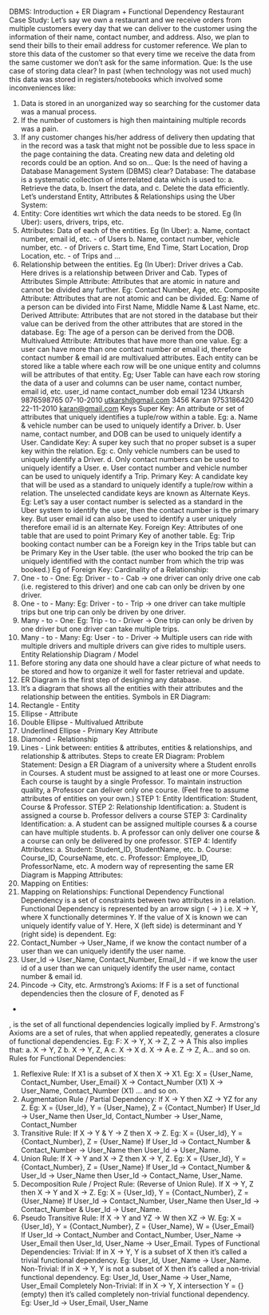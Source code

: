 
DBMS: Introduction + ER Diagram + Functional Dependency
Restaurant Case Study: Let’s say we own a restaurant and we receive orders from
multiple customers every day that we can deliver to the customer using the information
of their name, contact number, and address. Also, we plan to send their bills to their
email address for customer reference.
We plan to store this data of the customer so that every time we receive the data from
the same customer we don’t ask for the same information.
Que: Is the use case of storing data clear?
In past (when technology was not used much) this data was stored in
registers/notebooks which involved some inconveniences like:
1. Data is stored in an unorganized way so searching for the customer data was a
manual process.
2. If the number of customers is high then maintaining multiple records was a pain.
3. If any customer changes his/her address of delivery then updating that in the
record was a task that might not be possible due to less space in the page
containing the data. Creating new data and deleting old records could be an
option. And so on…
Que: Is the need of having a Database Management System (DBMS) clear?
Database: The database is a systematic collection of interrelated data which is used to:
a. Retrieve the data,
b. Insert the data, and
c. Delete the data efficiently.
Let’s understand Entity, Attributes & Relationships using the Uber System:
1. Entity: Core identities wrt which the data needs to be stored. Eg (In Uber): users,
drivers, trips, etc.
2. Attributes: Data of each of the entities. Eg (In Uber):
a. Name, contact number, email id, etc. - of Users
b. Name, contact number, vehicle number, etc. - of Drivers
c. Start time, End Time, Start Location, Drop Location, etc. - of Trips and …
3. Relationship between the entities. Eg (In Uber): Driver drives a Cab. Here drives
is a relationship between Driver and Cab.
Types of Attributes
Simple Attribute: Attributes that are
atomic in nature and cannot be divided
any further. Eg: Contact Number, Age,
etc.
Composite Attribute: Attributes that are
not atomic and can be divided. Eg: Name
of a person can be divided into First
Name, Middle Name & Last Name, etc.
Derived Attribute: Attributes that are not
stored in the database but their value can
be derived from the other attributes that
are stored in the database. Eg: The age
of a person can be derived from the DOB.
Multivalued Attribute: Attributes that
have more than one value. Eg: a user can
have more than one contact number or
email id, therefore contact number &
email id are multivalued attributes.
Each entity can be stored like a table where each row will be one unique entity and
columns will be attributes of that entity. Eg; User Table can have each row storing the
data of a user and columns can be user name, contact number, email id, etc.
user_id name contact_number dob email
1234 Utkarsh 9876598765 07-10-2010 utkarsh@gmail.com
3456 Karan 9753186420 22-11-2010 karan@gmail.com
Keys
Super Key: An attribute or set of
attributes that uniquely identifies a
tuple/row within a table. Eg:
a. Name & vehicle number can be
used to uniquely identify a Driver.
b. User name, contact number, and
DOB can be used to uniquely
identify a User.
Candidate Key: A super key such that no
proper subset is a super key within the
relation. Eg:
c. Only vehicle numbers can be used
to uniquely identify a Driver.
d. Only contact numbers can be used
to uniquely identify a User.
e. User contact number and vehicle
number can be used to uniquely
identify a Trip.
Primary Key: A candidate key that will be
used as a standard to uniquely identify a
tuple/row within a relation. The
unselected candidate keys are known as
Alternate Keys.
Eg: Let’s say a user contact number is
selected as a standard in the Uber
system to identify the user, then the
contact number is the primary key. But
user email id can also be used to identify
a user uniquely therefore email id is an
alternate Key.
Foreign Key: Attributes of one table that
are used to point Primary Key of another
table.
Eg: Trip booking contact number can be a
Foreign key in the Trips table but can be
Primary Key in the User table. (the user
who booked the trip can be uniquely
identified with the contact number from
which the trip was booked.)
Eg of Foreign Key:
Cardinality of a Relationship:
1. One - to - One:
Eg: Driver - to - Cab → one driver can only drive one cab (i.e. registered to
this driver) and one cab can only be driven by one driver.
2. One - to - Many:
Eg: Driver - to - Trip → one driver can take multiple trips but one trip can
only be driven by one driver.
3. Many - to - One:
Eg: Trip - to - Driver → One trip can only be driven by one driver but one
driver can take multiple trips.
4. Many - to - Many:
Eg: User - to - Driver → Multiple users can ride with multiple drivers and
multiple drivers can give rides to multiple users.
Entity Relationship Diagram / Model
1. Before storing any data one should have a clear picture of what needs to be
stored and how to organize it well for faster retrieval and update.
2. ER Diagram is the first step of designing any database.
3. It’s a diagram that shows all the entities with their attributes and the relationship
between the entities.
Symbols in ER Diagram:
1. Rectangle - Entity
2. Ellipse - Attribute
3. Double Ellipse - Multivalued Attribute
4. Underlined Ellipse - Primary Key Attribute
5. Diamond - Relationship
6. Lines - Link between: entities & attributes, entities & relationships, and
relationship & attributes.
Steps to create ER Diagram:
Problem Statement: Design a ER Diagram of a university where a Student enrolls in
Courses. A student must be assigned to at least one or more Courses. Each course is
taught by a single Professor. To maintain instruction quality, a Professor can deliver only
one course. (Feel free to assume attributes of entities on your own.)
STEP 1: Entity Identification: Student, Course & Professor.
STEP 2: Relationship Identification:
a. Student is assigned a course
b. Professor delivers a course
STEP 3: Cardinality Identification:
a. A student can be assigned multiple courses & a course can have multiple
students.
b. A professor can only deliver one course & a course can only be delivered by one
professor.
STEP 4: Identify Attributes:
a. Student: Student_ID, StudentName, etc.
b. Course: Course_ID, CourseName, etc.
c. Professor: Employee_ID, ProfessorName, etc.
A modern way of representing the same ER Diagram is
Mapping Attributes:
1. Mapping on Entities:
2. Mapping on Relationships:
Functional Dependency
Functional Dependency is a set of constraints between two attributes in a relation.
Functional Dependency is represented by an arrow sign ( → ) i.e. X → Y, where X
functionally determines Y. If the value of X is known we can uniquely identify value of Y.
Here, X (left side) is determinant and Y (right side) is dependent.
Eg:
1. Contact_Number → User_Name, if we know the contact number of a user than
we can uniquely identify the user name.
2. User_Id → User_Name, Contact_Number, Email_Id - if we know the user id of
a user than we can uniquely identify the user name, contact number & email id.
3. Pincode → City, etc.
Armstrong’s Axioms: If F is a set of functional dependencies then the closure of F,
denoted as F
+
, is the set of all functional dependencies logically implied by F. Armstrong's
Axioms are a set of rules, that when applied repeatedly, generates a closure of
functional dependencies.
Eg: F: X → Y, X → Z, Z → A
This also implies that:
a. X → Y, Z
b. X → Y, Z, A
c. X → X
d. X → A
e. Z → Z, A… and so on.
Rules for Functional Dependencies:
1. Reflexive Rule: If X1 is a subset of X then X → X1.
Eg: X = {User_Name, Contact_Number, User_Email}
X → Contact_Number (X1)
X → User_Name, Contact_Number (X1) ... and so on.
2. Augmentation Rule / Partial Dependency: If X → Y then XZ → YZ for any Z.
Eg: X = {User_Id}, Y = {User_Name}, Z = {Contact_Number}
If User_Id → User_Name then
User_Id, Contact_Number → User_Name, Contact_Number
3. Transitive Rule: If X → Y & Y → Z then X → Z.
Eg: X = {User_Id}, Y = {Contact_Number}, Z = {User_Name}
If User_Id → Contact_Number & Contact_Number → User_Name then
User_Id → User_Name.
4. Union Rule: If X → Y and X → Z then X → Y, Z.
Eg: X = {User_Id}, Y = {Contact_Number}, Z = {User_Name}
If User_Id → Contact_Number & User_Id → User_Name then
User_Id → Contact_Name, User_Name.
5. Decomposition Rule / Project Rule: (Reverse of Union Rule).
If X → Y, Z then X → Y and X → Z.
Eg: X = {User_Id}, Y = {Contact_Number}, Z = {User_Name}
If User_Id → Contact_Number, User_Name then
User_Id → Contact_Number & User_Id → User_Name.
6. Pseudo Transitive Rule: If X → Y and YZ → W then XZ → W.
Eg: X = {User_Id}, Y = {Contact_Number}, Z = {User_Name}, W = {User_Email}
If User_Id → Contact_Number and
Contact_Number, User_Name → User_Email then
User_Id, User_Name → User_Email.
Types of Functional Dependencies:
Trivial: If in X → Y, Y is a
subset of X then it’s called
a trivial functional
dependency.
Eg: User_Id, User_Name
→ User_Name.
Non-Trivial: If in X → Y, Y
is not a subset of X then it’s
called a non-trivial
functional dependency.
Eg: User_Id, User_Name
→ User_Name, User_Email
Completely Non-Trivial: If
in X → Y, X intersection Y
= {} (empty) then it’s called
completely non-trivial
functional dependency.
Eg: User_Id →
User_Email, User_Name
